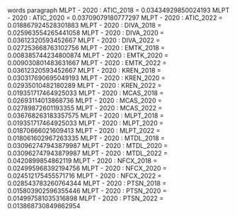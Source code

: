 words
paragraph
MLPT - 2020 : ATIC_2018 = 0.03434929850024193
MLPT - 2020 : ATIC_2020 = 0.03709079180777297
MLPT - 2020 : ATIC_2022 = 0.018867924528301883
MLPT - 2020 : DIVA_2018 = 0.025963554265441058
MLPT - 2020 : DIVA_2020 = 0.03612320593452667
MLPT - 2020 : DIVA_2022 = 0.027253668763102756
MLPT - 2020 : EMTK_2018 = 0.008385744234800874
MLPT - 2020 : EMTK_2020 = 0.009030801483631667
MLPT - 2020 : EMTK_2022 = 0.03612320593452667
MLPT - 2020 : KREN_2018 = 0.030317690695049193
MLPT - 2020 : KREN_2020 = 0.02935010482180289
MLPT - 2020 : KREN_2022 = 0.019351717464925033
MLPT - 2020 : MCAS_2018 = 0.02693114013868736
MLPT - 2020 : MCAS_2020 = 0.02789872601193355
MLPT - 2020 : MCAS_2022 = 0.036768263183357575
MLPT - 2020 : MLPT_2018 = 0.019351717464925033
MLPT - 2020 : MLPT_2020 = 0.01870666021609413
MLPT - 2020 : MLPT_2022 = 0.018061602967263335
MLPT - 2020 : MTDL_2018 = 0.030962747943879987
MLPT - 2020 : MTDL_2020 = 0.030962747943879987
MLPT - 2020 : MTDL_2022 = 0.0420899854862119
MLPT - 2020 : NFCX_2018 = 0.024995968392194756
MLPT - 2020 : NFCX_2020 = 0.024512175455571716
MLPT - 2020 : NFCX_2022 = 0.028543783260764344
MLPT - 2020 : PTSN_2018 = 0.015803902596355446
MLPT - 2020 : PTSN_2020 = 0.014997581035316898
MLPT - 2020 : PTSN_2022 = 0.013868730849862954
